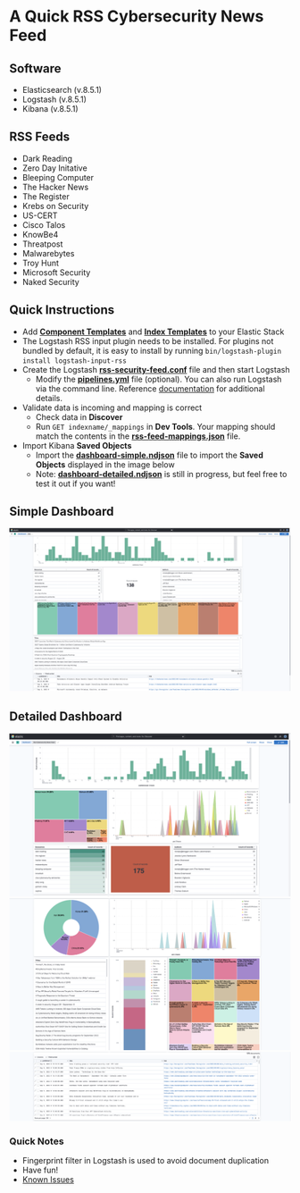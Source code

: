 # A Quick RSS Cybersecurity News Feed

## **Software**
- Elasticsearch (v.8.5.1)
- Logstash (v.8.5.1)
- Kibana (v.8.5.1)

## **RSS Feeds**
- Dark Reading
- Zero Day Initative
- Bleeping Computer
- The Hacker News
- The Register
- Krebs on Security
- US-CERT
- Cisco Talos
- KnowBe4
- Threatpost
- Malwarebytes
- Troy Hunt
- Microsoft Security
- Naked Security

## **Quick Instructions**
- Add **[Component Templates](./templates/rss-component_template.json)** and **[Index Templates](./templates/rss-index_template.json)** to your Elastic Stack 
- The Logstash RSS input plugin needs to be installed. For plugins not bundled by default, it is easy to install by running `bin/logstash-plugin install logstash-input-rss`
- Create the Logstash **[rss-security-feed.conf](./logstash/rss-security-feed.conf)** file and then start Logstash
    - Modify the **[pipelines.yml](./logstash/pipelines.yml)** file (optional). You can also run Logstash via the command line. Reference [documentation](https://www.elastic.co/guide/en/logstash/current/getting-started-with-logstash.html) for additional details.
- Validate data is incoming and mapping is correct
    - Check data in **Discover**
    - Run `GET indexname/_mappings` in **Dev Tools**. Your mapping should match the contents in the **[rss-feed-mappings.json](./templates/rss-feed-mappings.json)** file.
- Import Kibana **Saved Objects**
    - Import the **[dashboard-simple.ndjson](./kibana/saved_objects/dashboard-simple.ndjson)** file to import the **Saved Objects** displayed in the image below
    - Note: **[dashboard-detailed.ndjson](./kibana/saved_objects/dashboard-detailed.ndjson)** is still in progress, but feel free to test it out if you want!

## **Simple Dashboard**

![image](./kibana/dashboard_visual_images/dashboard-simple.png)

## **Detailed Dashboard**

![image](./kibana/dashboard_visual_images/detailed-dashboard-1.png)
![image](./kibana/dashboard_visual_images/detailed-dashboard-2.png)
![image](./kibana/dashboard_visual_images/detailed-dashboard-3.png)



### **Quick Notes**
- Fingerprint filter in Logstash is used to avoid document duplication
- Have fun!
- [Known Issues](./notes/known_issues.md)